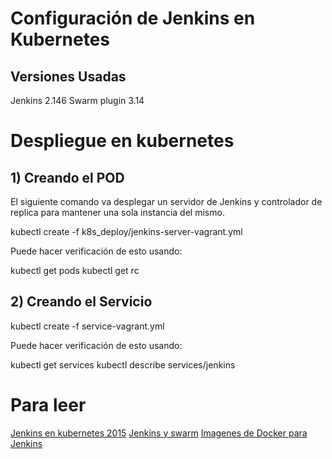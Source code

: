 # Configuración de Jenkins en Kubernetes

## Versiones Usadas

Jenkins 2.146
Swarm plugin 3.14

# Despliegue en kubernetes

## 1) Creando el POD

El siguiente comando va desplegar un servidor de Jenkins y controlador de replica
para mantener una sola instancia del mismo.

kubectl create -f k8s_deploy/jenkins-server-vagrant.yml

Puede hacer verificación de esto usando:

kubectl get pods
kubectl get rc

## 2) Creando el Servicio

kubectl create -f service-vagrant.yml

Puede hacer verificación de esto usando:

kubectl get services
kubectl describe services/jenkins


# Para leer
[Jenkins en kubernetes 2015](https://es.slideshare.net/carlossg/scaling-jenkins-with-docker-and-kubernetes-57432122)
[Jenkins y swarm](https://github.com/carlossg/jenkins-swarm-docker)
[Imagenes de Docker para Jenkins](https://hub.docker.com/r/jenkins/jenkins/)
